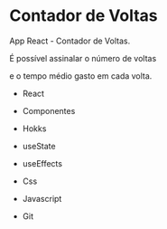 # Contador de Voltas

App React - Contador de Voltas.

É possível assinalar o número de voltas

e o tempo médio gasto em cada volta.

- React

- Componentes

- Hokks

- useState

- useEffects

- Css

- Javascript

- Git

